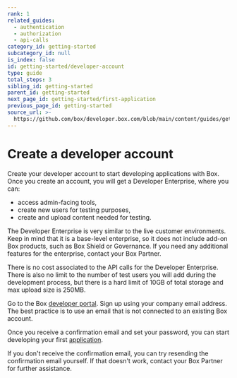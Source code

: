 ```yaml
---
rank: 1
related_guides:
  - authentication
  - authorization
  - api-calls
category_id: getting-started
subcategory_id: null
is_index: false
id: getting-started/developer-account
type: guide
total_steps: 3
sibling_id: getting-started
parent_id: getting-started
next_page_id: getting-started/first-application
previous_page_id: getting-started
source_url: >-
  https://github.com/box/developer.box.com/blob/main/content/guides/getting-started/developer-account.md
---
```

# Create a developer account

Create your developer account to start developing applications with Box.
Once you create an account, you will get a Developer Enterprise, where
you can:

- access admin-facing tools,
- create new users for testing purposes,
- create and upload content needed for testing.

The Developer Enterprise is very similar to the live customer environments.
Keep in mind that it is a base-level enterprise, so it does not include
add-on Box products, such as Box Shield or Governance. If you need any
additional features for the enterprise, contact your Box Partner.

<Message type='notice'>

There is no cost associated to the API calls for the Developer Enterprise.
There is also no limit to the number of test users you will add during the
development process, but there is a hard limit of 10GB of total storage
and max upload size is 250MB.

</Message>

Go to the Box [developer portal][developer-portal]. Sign up using
your company email address. The best practice is to use an email that is
not connected to an existing Box account.

Once you receive a confirmation email and set your password, you can start
developing your first [application][app].

<Message type='notice'>

If you don't receive the confirmation email, you can try resending the
confirmation email yourself. If that doesn't work, contact your Box
Partner for further assistance.

</Message>

[developer-portal]: https://developer.box.com/
[app]: g://getting-started/first-application